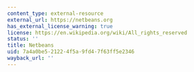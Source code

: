 ```yaml
---
content_type: external-resource
external_url: https://netbeans.org
has_external_license_warning: true
license: https://en.wikipedia.org/wiki/All_rights_reserved
status: ''
title: Netbeans
uid: 7a4a0be5-2122-4f5a-9fd4-7f63ff5e2346
wayback_url: ''
---
```


